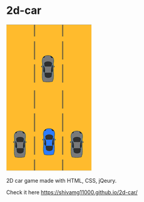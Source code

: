 # 2d-car

![Alt text](/shot.png?raw=true "Optional Title")

2D car game made with HTML, CSS, jQeury.

Check it here https://shivamg11000.github.io/2d-car/
